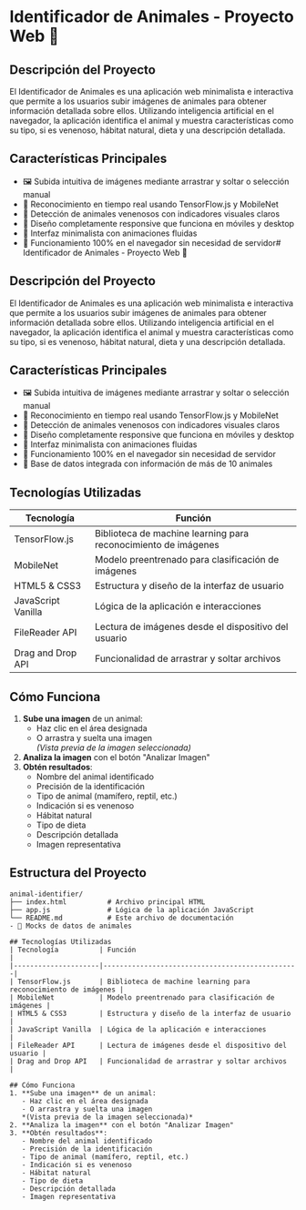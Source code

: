 # Identificador de Animales - Proyecto Web 🐾

## Descripción del Proyecto
El Identificador de Animales es una aplicación web minimalista e interactiva que permite a los usuarios subir imágenes de animales para obtener información detallada sobre ellos. Utilizando inteligencia artificial en el navegador, la aplicación identifica el animal y muestra características como su tipo, si es venenoso, hábitat natural, dieta y una descripción detallada.

## Características Principales
- 🖼️ Subida intuitiva de imágenes mediante arrastrar y soltar o selección manual
- 🤖 Reconocimiento en tiempo real usando TensorFlow.js y MobileNet
- 🐍 Detección de animales venenosos con indicadores visuales claros
- 📱 Diseño completamente responsive que funciona en móviles y desktop
- 🎨 Interfaz minimalista con animaciones fluidas
- 💾 Funcionamiento 100% en el navegador sin necesidad de servidor# Identificador de Animales - Proyecto Web 🐾


## Descripción del Proyecto
El Identificador de Animales es una aplicación web minimalista e interactiva que permite a los usuarios subir imágenes de animales para obtener información detallada sobre ellos. Utilizando inteligencia artificial en el navegador, la aplicación identifica el animal y muestra características como su tipo, si es venenoso, hábitat natural, dieta y una descripción detallada.

## Características Principales
- 🖼️ Subida intuitiva de imágenes mediante arrastrar y soltar o selección manual
- 🤖 Reconocimiento en tiempo real usando TensorFlow.js y MobileNet
- 🐍 Detección de animales venenosos con indicadores visuales claros
- 📱 Diseño completamente responsive que funciona en móviles y desktop
- 🎨 Interfaz minimalista con animaciones fluidas
- 💾 Funcionamiento 100% en el navegador sin necesidad de servidor
- 🧠 Base de datos integrada con información de más de 10 animales

## Tecnologías Utilizadas
| Tecnología          | Función                                        |
|---------------------|------------------------------------------------|
| TensorFlow.js       | Biblioteca de machine learning para reconocimiento de imágenes |
| MobileNet           | Modelo preentrenado para clasificación de imágenes |
| HTML5 & CSS3        | Estructura y diseño de la interfaz de usuario  |
| JavaScript Vanilla  | Lógica de la aplicación e interacciones        |
| FileReader API      | Lectura de imágenes desde el dispositivo del usuario |
| Drag and Drop API   | Funcionalidad de arrastrar y soltar archivos   |

## Cómo Funciona
1. **Sube una imagen** de un animal:  
   - Haz clic en el área designada  
   - O arrastra y suelta una imagen  
   *(Vista previa de la imagen seleccionada)*
2. **Analiza la imagen** con el botón "Analizar Imagen"
3. **Obtén resultados**:
   - Nombre del animal identificado
   - Precisión de la identificación
   - Tipo de animal (mamífero, reptil, etc.)
   - Indicación si es venenoso
   - Hábitat natural
   - Tipo de dieta
   - Descripción detallada
   - Imagen representativa

## Estructura del Proyecto
```text
animal-identifier/
├── index.html          # Archivo principal HTML
├── app.js              # Lógica de la aplicación JavaScript
└── README.md           # Este archivo de documentación
- 🧠 Mocks de datos de animales

## Tecnologías Utilizadas
| Tecnología          | Función                                        |
|---------------------|------------------------------------------------|
| TensorFlow.js       | Biblioteca de machine learning para reconocimiento de imágenes |
| MobileNet           | Modelo preentrenado para clasificación de imágenes |
| HTML5 & CSS3        | Estructura y diseño de la interfaz de usuario  |
| JavaScript Vanilla  | Lógica de la aplicación e interacciones        |
| FileReader API      | Lectura de imágenes desde el dispositivo del usuario |
| Drag and Drop API   | Funcionalidad de arrastrar y soltar archivos   |

## Cómo Funciona
1. **Sube una imagen** de un animal:
   - Haz clic en el área designada
   - O arrastra y suelta una imagen
   *(Vista previa de la imagen seleccionada)*
2. **Analiza la imagen** con el botón "Analizar Imagen"
3. **Obtén resultados**:
   - Nombre del animal identificado
   - Precisión de la identificación
   - Tipo de animal (mamífero, reptil, etc.)
   - Indicación si es venenoso
   - Hábitat natural
   - Tipo de dieta
   - Descripción detallada
   - Imagen representativa
